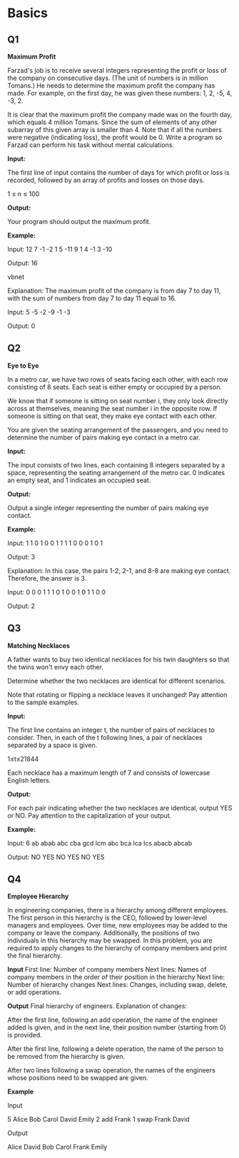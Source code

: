 # Basics
## Q1

**Maximum Profit**

Farzad's job is to receive several integers representing the profit or loss of the company on consecutive days. (The unit of numbers is in million Tomans.) He needs to determine the maximum profit the company has made. For example, on the first day, he was given these numbers: 
1, 2, -5, 4, -3, 2.

It is clear that the maximum profit the company made was on the fourth day, which equals 4 million Tomans. Since the sum of elements of any other subarray of this given array is smaller than 4. Note that if all the numbers were negative (indicating loss), the profit would be 0. Write a program so Farzad can perform his task without mental calculations.

**Input:**

The first line of input contains the number of days for which profit or loss is recorded, followed by an array of profits and losses on those days.

1 ≤ n ≤ 100

**Output:**

Your program should output the maximum profit.

**Example:**

Input:
12
7 -1 -2 1 5 -11 9 1 4 -1 3 -10



Output:
16

vbnet


Explanation: The maximum profit of the company is from day 7 to day 11, with the sum of numbers from day 7 to day 11 equal to 16.

Input:
5
-5 -2 -9 -1 -3


Output:
0

## Q2

**Eye to Eye**

In a metro car, we have two rows of seats facing each other, with each row consisting of 8 seats. Each seat is either empty or occupied by a person.

We know that if someone is sitting on seat number i, they only look directly across at themselves, meaning the seat number i in the opposite row. If someone is sitting on that seat, they make eye contact with each other.

You are given the seating arrangement of the passengers, and you need to determine the number of pairs making eye contact in a metro car.

**Input:**

The input consists of two lines, each containing 8 integers separated by a space, representing the seating arrangement of the metro car. 0 indicates an empty seat, and 1 indicates an occupied seat.

**Output:**

Output a single integer representing the number of pairs making eye contact.

**Example:**

Input:
1 1 0 1 0 0 1 1
1 1 0 0 0 1 0 1


Output:
3



Explanation: In this case, the pairs 1-2, 2-1, and 8-8 are making eye contact. Therefore, the answer is 3.

Input:
0 0 0 1 1 1 0 1
0 0 1 0 1 1 0 0


Output:
2

## Q3

**Matching Necklaces**

A father wants to buy two identical necklaces for his twin daughters so that the twins won't envy each other.

Determine whether the two necklaces are identical for different scenarios.

Note that rotating or flipping a necklace leaves it unchanged! Pay attention to the sample examples.

**Input:**

The first line contains an integer t, the number of pairs of necklaces to consider. Then, in each of the t following lines, a pair of necklaces separated by a space is given.

1≤t≤21844

Each necklace has a maximum length of 7 and consists of lowercase English letters.

**Output:**

For each pair indicating whether the two necklaces are identical, output YES or NO. Pay attention to the capitalization of your output.

**Example:**

Input:
6
ab abab
abc cba
gcd lcm
abc bca
lca lcs
abacb abcab



Output:
NO
YES
NO
YES
NO
YES

##  Q4
**Employee Hierarchy**

In engineering companies, there is a hierarchy among different employees. The first person in this hierarchy is the CEO, followed by lower-level managers and employees. Over time, new employees may be added to the company or leave the company. Additionally, the positions of two individuals in this hierarchy may be swapped. In this problem, you are required to apply changes to the hierarchy of company members and print the final hierarchy.



**Input**
First line: Number of company members
Next lines: Names of company members in the order of their position in the hierarchy
Next line: Number of hierarchy changes
Next lines: Changes, including swap, delete, or add operations.

**Output**
Final hierarchy of engineers. Explanation of changes:

After the first line, following an add operation, the name of the engineer added is given, and in the next line, their position number (starting from 0) is provided.

After the first line, following a delete operation, the name of the person to be removed from the hierarchy is given.

After two lines following a swap operation, the names of the engineers whose positions need to be swapped are given.

**Example**

Input

5
Alice
Bob
Carol
David
Emily
2
add
Frank
1
swap
Frank
David

Output

Alice David Bob Carol Frank Emily